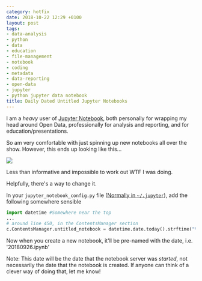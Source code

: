 ```yaml
---
category: hotfix
date: 2018-10-22 12:29 +0100
layout: post
tags:
- data-analysis
- python
- data
- education
- file-management
- notebook
- coding
- metadata
- data-reporting
- open-data
- jupyter
- python jupyter data notebook
title: Daily Dated Untitled Jupyter Notebooks
---
```



I am a *heavy* user of [Jupyter Notebook](http://jupyter.org/), both personally for wrapping my head around Open Data, professionally for analysis and reporting, and for education/presentations.

So am very comfortable with just spinning up new notebooks all over the show. However, this ends up looking like this...

![](/img/untitled_hell.png)

Less than informative and impossible to work out WTF I was doing.

Helpfully, there's a way to change it.

In your `jupyter_notebook_config.py` file ([Normally in `~/.jupyter`](https://jupyter-notebook.readthedocs.io/en/stable/config.html)), add the following somewhere sensible

```python
import datetime #Somewhere near the top
...
# around line 450, in the ContentsManager section
c.ContentsManager.untitled_notebook = datetime.date.today().strftime("%Y%m%d")
```

Now when you create a new notebook, it'll be pre-named with the date, i.e. '20180926.ipynb'

Note: This date will be the date that the notebook server was *started*, not necessarily the date that the notebook is created. If anyone can think of a clever way of doing that, let me know!
